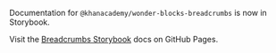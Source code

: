 Documentation for `@khanacademy/wonder-blocks-breadcrumbs` is now in Storybook.

Visit the [Breadcrumbs
Storybook](https://khan.github.io/wonder-blocks/?path=/docs/breadcrumbs)
docs on GitHub Pages.
